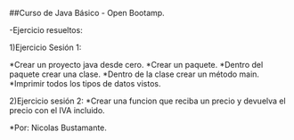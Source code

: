 ##Curso de Java Básico - Open Bootamp.

-Ejercicio resueltos:

1)Ejercicio Sesión 1:

*Crear un proyecto java desde cero.
*Crear un paquete.
*Dentro del paquete crear una clase.
*Dentro de la clase crear un método main.
*Imprimir todos los tipos de datos vistos.

2)Ejercicio sesión 2:
*Crear una funcion que reciba un precio y devuelva el precio con el IVA incluido.


*Por: Nicolas Bustamante.